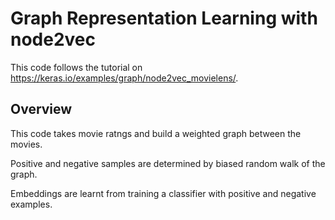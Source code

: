 # Graph Representation Learning with node2vec
This code follows the tutorial on https://keras.io/examples/graph/node2vec_movielens/.

## Overview
This code takes movie ratngs and build a weighted graph between the movies.

Positive and negative samples are determined by biased random walk of the graph.

Embeddings are learnt from training a classifier with positive and negative examples.
